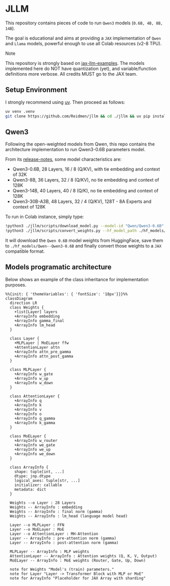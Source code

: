 # JLLM
This repository contains pieces of code to run `Qwen3` models (`0.6B, 4B, 8B, 14B`). 

The goal is educational and aims at providing a `JAX` implementation of `Qwen` and `Llama` models, powerful enough to use all Colab resources (v2-8 TPU).

> [!NOTE] 
> This repository is strongly based on [jax-llm-examples](https://github.com/jax-ml/jax-llm-examples/tree/main).
> The models implemented here do NOT have quantization (yet), and variable/function definitions more verbose.
> All credits MUST go to the JAX team.

## Setup Environment

I strongly recommend using [uv](https://github.com/astral-sh/uv). Then proceed as follows:

```bash
uv venv .venv 
git clone https://github.com/Reidmen/jllm && cd ./jllm && uv pip install . 
```

## Qwen3

Following the open-weighted models from Qwen, this repo contains the architecture 
implementation to run Qwen3-0.6B parameters model.

From its [release-notes](https://qwenlm.github.io/blog/qwen3/), some model characteristics are:

* Qwen3-0.6B, 28 Layers, 16 / 8 (Q/KV), with tie embedding and context of 32K
* Qwen3-8B, 36 Layers, 32 / 8 (Q/KV), no tie embedding and context of 128K 
* Qwen3-14B, 40 Layers, 40 / 8 (Q/K), no tie embedding and context of 128K
* Qwen3-30B-A3B, 48 Layers, 32 / 4 (Q/KV), 128T - 8A Experts and context of 128K 


To run in Colab instance, simply type:
```bash
!python3 ./jllm/scripts/download_model.py --model-id "Qwen/Qwen3-0.6B" --dest-path ./hf_models/ 
!python3 ./jllm/scripts/convert_weights.py --hf_model_path ./hf_models/Qwen--Qwen3-0.6B --jax_model_path ./jax_models/Qwen--Qwen3-0.6B
```

It will download the `Qwen 0.6B` model weights from HuggingFace, save them to `./hf_models/Qwen--Qwen3-0.6B` and finally convert those weights to a `JAX` compatible format.    


## Models programatic architecture

Below shows an example of the class inheritance for implementation purposes. 

```mermaid
%%{init: { 'themeVariables': { 'fontSize': '18px'}}}%%
classDiagram
  direction LR
  class Weights {
    +list[Layer] layers
    +ArrayInfo embedding
    +ArrayInfo gamma_final
    +ArrayInfo lm_head
  }

  class Layer {
    +MLPLayer | MoELayer ffw
    +AttentionLayer attn
    +ArrayInfo attn_pre_gamma
    +ArrayInfo attn_post_gamma
  }

  class MLPLayer {
    +ArrayInfo w_gate
    +ArrayInfo w_up
    +ArrayInfo w_down
  }

  class AttentionLayer {
    +ArrayInfo q
    +ArrayInfo k
    +ArrayInfo v
    +ArrayInfo o
    +ArrayInfo q_gamma
    +ArrayInfo k_gamma
  }

  class MoELayer {
    +ArrayInfo w_router
    +ArrayInfo we_gate
    +ArrayInfo we_up
    +ArrayInfo we_down
  }

  class ArrayInfo {
    shape: tuple[int, ...]
    dtype: jnp.dtype
    logical_axes: tuple[str, ...]
    initializer: callable
    metadata: dict
  }

  Weights --o Layer : 28 Layers
  Weights -- ArrayInfo : embedding
  Weights -- ArrayInfo : final norm (gamma)
  Weights -- ArrayInfo : lm_head (language model head)

  Layer --o MLPLayer : FFN
  Layer --o MoELayer : MoE
  Layer --o AttentionLayer : MH-Attention
  Layer -- ArrayInfo : pre-attention norm (gamma)
  Layer -- ArrayInfo : post-attention norm (gamma)

  MLPLayer -- ArrayInfo : MLP weights
  AttentionLayer -- ArrayInfo : Attention weights (Q, K, V, Output)
  MoELayer -- ArrayInfo : MoE weights (Router, Gate, Up, Down)

  note for Weights "Model's (train) parameters."
  note for Layer "Layer -> Transformer Block with MLP or MoE"
  note for ArrayInfo "Placeholder for JAX Array with sharding"
```